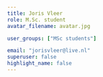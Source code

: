 ```yaml
---
title: Joris Vleer
role: M.Sc. student
avatar_filename: avatar.jpg

user_groups: ["MSc students"]

email: "jorisvleer@live.nl"
superuser: false
highlight_name: false
---
```

